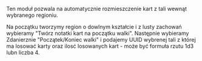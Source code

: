 Ten moduł pozwala na automatycznie rozmieszczenie kart z tali wewnąt wybranego regioniu. 

Na początku tworzymy region o dowlnym kształcie i z lusty zachowań wybieramy "Twórz notatki kart na początku walki".
Następnie wybieramy Zdanierznie "Początek/Koniec walki" i podajemy UUID wybrenej tali z której ma losować karty oraz ilosć losowanych kart - może być formuła rzutu 1d3 lubn  liczba 4. 

